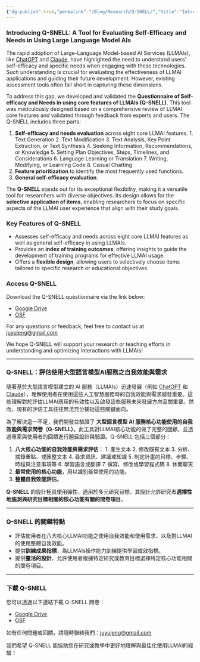 ```yaml
---
{"dg-publish":true,"permalink":"/Blog/Research/Q-SNELL/","title":"Introduction to Questionnaire of Self-Efficacy and Needs in Using Large-Language Model-Based AI Services (Q-SNELL)","tags":["chatgpt","LLMAI","psychometrics","validity","reliability","measurement"],"created":"2024-12-16T09:08","updated":"2024-12-16T15:09"}
---
```



### **Introducing Q-SNELL: A Tool for Evaluating Self-Efficacy and Needs in Using Large Language Model AIs**

The rapid adoption of Large-Language Model-based AI Services (LLMAIs), like [ChatGPT](https://chatgpt.com) and [Claude](https://claude.ai), have highlighted the need to understand users' self-efficacy and specific needs when engaging with these technologies. Such understanding is crucial for evaluating the effectiveness of LLMAI applications and guiding their future development. However, existing assessment tools often fall short in capturing these dimensions.

To address this gap, we developed and validated the **Questionnaire of Self-efficacy and Needs in using core features of LLMAIs (Q-SNELL)**. This tool was meticulously designed based on a comprehensive review of LLMAI core features and validated through feedback from experts and users. The Q-SNELL includes three parts:

1. **Self-efficacy and needs evaluation** across eight core LLMAI features.
		1. Text Generation
		2. Text Modification
		3. Text Analysis, Key Point Extraction, or Text Synthesis
		4. Seeking Information, Recommendations, or Knowledge
		5. Setting Plan Objectives, Steps, Timelines, and Considerations
		6. Language Learning or Translation
		7. Writing, Modifying, or Learning Code
		8. Casual Chatting
2. **Feature prioritization** to identify the most frequently used functions.
3. **General self-efficacy evaluation**.

The **Q-SNELL** stands out for its exceptional flexibility, making it a versatile tool for researchers with diverse objectives. Its design allows for the **selective application of items**, enabling researchers to focus on specific aspects of the LLMAI user experience that align with their study goals.

### Key Features of Q-SNELL

- Assesses self-efficacy and needs across eight core LLMAI features as well as general self-efficacy in using LLMAIs.
- Provides an **index of training outcomes**, offering insights to guide the development of training programs for effective LLMAI usage.
- Offers a **flexible design**, allowing users to selectively choose items tailored to specific research or educational objectives.

### Access Q-SNELL

Download the Q-SNELL questionnaire via the link below:

- [Google Drive](https://drive.google.com/file/d/1ezh-P_9xouxJ9X13g9cJhOTb7Lt8id9U/view?usp=sharing)
- [OSF](https://osf.io/v7j3u/)

For any questions or feedback, feel free to contact us at <juyujeng@gmail.com>

We hope Q-SNELL will support your research or teaching efforts in understanding and optimizing interactions with LLMAIs!

---

### **Q-SNELL：評估使用大型語言模型AI服務之自我效能與需求**

隨著基於大型語言模型建立的 AI 服務（LLMAIs）迅速發展（例如 [ChatGPT](https://chatgpt.com) 和 [Claude](https://claude.ai)），理解使用者在使用這些人工智慧服務時的自我效能與需求越發重要。這些理解對於評估LLMAI應用的有效性以及啟發這些服務未來發展方向至關重要。然而，現有的評估工具往往無法充分捕捉這些關鍵面向。

為了解決這一不足，我們開發並驗證了 **大型語言模型 AI 服務核心功能使用的自我效能與需求問卷（Q-SNELL）**。此工具對LLMAI核心功能的做了完整的回顧，並透過專家與使用者的回饋進行題目設計與驗證。Q-SNELL 包括三個部分：

1. **八大核心功能的自我效能與需求評估**：
		1. 產生文本
		2. 修改既有文本
		3. 分析、摘錄重點、或匯整文本
		4. 尋求資訊、建議或知識
		5. 制定計畫的目標、步驟、時程與注意事項等
		6. 學習語言或翻譯
		7. 撰寫、修改或學習程式碼
		8. 休閒聊天
2. **最常使用的核心功能**，用以識別最常使用的功能。
3. **整體自我效能評估**。

**Q-SNELL** 的設計極具使用彈性，適用於多元研究目標。其設計允許研究者**選擇性地施測與研究目標相關的核心功能有關的問卷項目**。

---

### **Q-SNELL 的關鍵特點**

- 評估使用者在八大核心LLMAI功能之使用自我效能和使用需求，以及對LLMAI的使用整體自我效能。
- 提供**訓練成果指標**，為LLMAIs操作能力訓練提供學習成效指標。
- 提供**靈活的設計**，允許使用者根據特定研究或教育目標選擇特定核心功能相關的問卷項目。

---

### **下載 Q-SNELL**

您可以透過以下連結下載 Q-SNELL 問卷：

- [Google Drive](https://drive.google.com/file/d/1ezh-P_9xouxJ9X13g9cJhOTb7Lt8id9U/view?usp=sharing)
- [OSF](https://osf.io/v7j3u/)

如有任何問題或回饋，請隨時聯絡我們：<juyujeng@gmail.com>

我們希望 Q-SNELL 能協助您在研究或教學中更好地理解與最佳化使用LLMAI的經驗！
